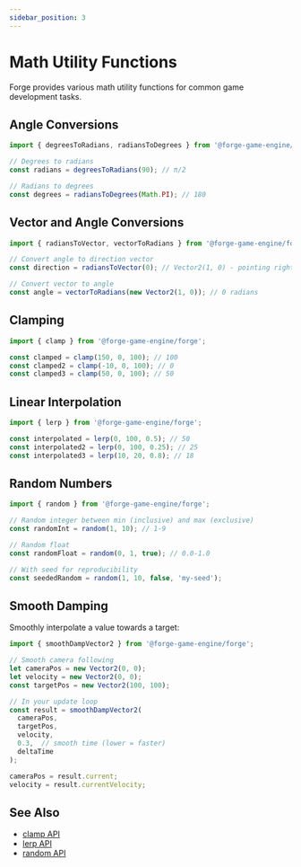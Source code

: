 ```yaml
---
sidebar_position: 3
---
```


# Math Utility Functions

Forge provides various math utility functions for common game development tasks.

## Angle Conversions

```ts
import { degreesToRadians, radiansToDegrees } from '@forge-game-engine/forge';

// Degrees to radians
const radians = degreesToRadians(90); // π/2

// Radians to degrees
const degrees = radiansToDegrees(Math.PI); // 180
```

## Vector and Angle Conversions

```ts
import { radiansToVector, vectorToRadians } from '@forge-game-engine/forge';

// Convert angle to direction vector
const direction = radiansToVector(0); // Vector2(1, 0) - pointing right

// Convert vector to angle
const angle = vectorToRadians(new Vector2(1, 0)); // 0 radians
```

## Clamping

```ts
import { clamp } from '@forge-game-engine/forge';

const clamped = clamp(150, 0, 100); // 100
const clamped2 = clamp(-10, 0, 100); // 0
const clamped3 = clamp(50, 0, 100); // 50
```

## Linear Interpolation

```ts
import { lerp } from '@forge-game-engine/forge';

const interpolated = lerp(0, 100, 0.5); // 50
const interpolated2 = lerp(0, 100, 0.25); // 25
const interpolated3 = lerp(10, 20, 0.8); // 18
```

## Random Numbers

```ts
import { random } from '@forge-game-engine/forge';

// Random integer between min (inclusive) and max (exclusive)
const randomInt = random(1, 10); // 1-9

// Random float
const randomFloat = random(0, 1, true); // 0.0-1.0

// With seed for reproducibility
const seededRandom = random(1, 10, false, 'my-seed');
```

## Smooth Damping

Smoothly interpolate a value towards a target:

```ts
import { smoothDampVector2 } from '@forge-game-engine/forge';

// Smooth camera following
let cameraPos = new Vector2(0, 0);
let velocity = new Vector2(0, 0);
const targetPos = new Vector2(100, 100);

// In your update loop
const result = smoothDampVector2(
  cameraPos,
  targetPos,
  velocity,
  0.3,  // smooth time (lower = faster)
  deltaTime
);

cameraPos = result.current;
velocity = result.currentVelocity;
```

## See Also

- [clamp API](../../api/functions/clamp.md)
- [lerp API](../../api/functions/lerp.md)
- [random API](../../api/functions/random.md)
